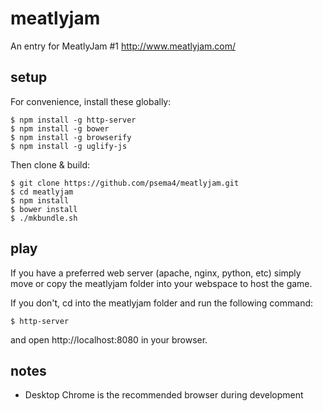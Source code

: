 meatlyjam
=========
An entry for MeatlyJam #1 http://www.meatlyjam.com/

setup
-----

For convenience, install these globally:

    $ npm install -g http-server
    $ npm install -g bower
    $ npm install -g browserify
    $ npm install -g uglify-js

Then clone & build:

    $ git clone https://github.com/psema4/meatlyjam.git
    $ cd meatlyjam
    $ npm install
    $ bower install
    $ ./mkbundle.sh

play
----

If you have a preferred web server (apache, nginx, python, etc) simply move or copy the meatlyjam folder into your webspace to host the game.

If you don't, cd into the meatlyjam folder and run the following command:

    $ http-server

and open http://localhost:8080 in your browser.

notes
-----

* Desktop Chrome is the recommended browser during development


